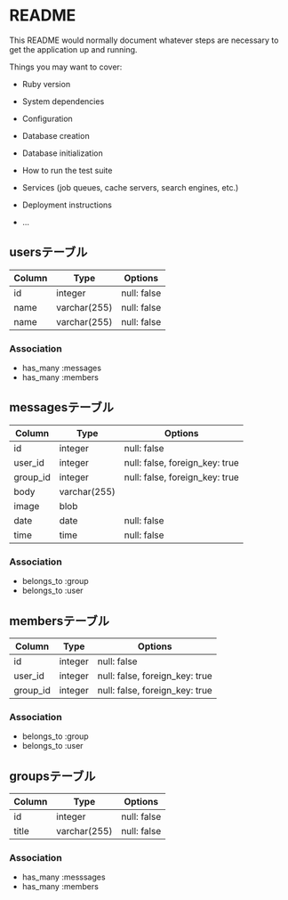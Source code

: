 # README

This README would normally document whatever steps are necessary to get the
application up and running.

Things you may want to cover:

* Ruby version

* System dependencies

* Configuration

* Database creation

* Database initialization

* How to run the test suite

* Services (job queues, cache servers, search engines, etc.)

* Deployment instructions

* ...

## usersテーブル

|Column|Type|Options|
|------|----|-------|
|id|integer|null: false|
|name|varchar(255)|null: false|
|name|varchar(255)|null: false|

### Association
- has_many :messages
- has_many :members

## messagesテーブル

|Column|Type|Options|
|------|----|-------|
|id|integer|null: false|
|user_id|integer|null: false, foreign_key: true|
|group_id|integer|null: false, foreign_key: true|
|body|varchar(255)||
|image|blob||
|date|date|null: false|
|time|time|null: false|

### Association
- belongs_to :group
- belongs_to :user

## membersテーブル

|Column|Type|Options|
|------|----|-------|
|id|integer|null: false|
|user_id|integer|null: false, foreign_key: true|
|group_id|integer|null: false, foreign_key: true|

### Association
- belongs_to :group
- belongs_to :user

## groupsテーブル

|Column|Type|Options|
|------|----|-------|
|id|integer|null: false|
|title|varchar(255)|null: false|

### Association
- has_many :messsages
- has_many :members
